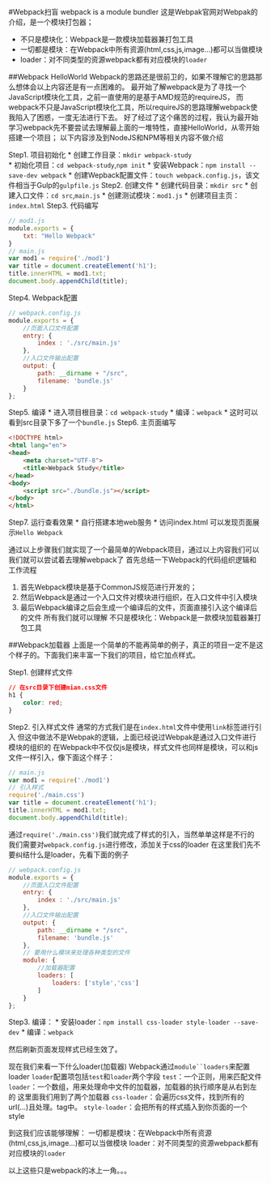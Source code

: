 #Webpack扫盲
webpack is a module bundler 这是Webpak官网对Webpak的介绍，是一个模块打包器；
+ 不只是模块化：Webpack是一款模块加载器兼打包工具
+ 一切都是模块：在Webpack中所有资源(html,css,js,image...)都可以当做模块
+ loader：对不同类型的资源webpack都有对应模块的`loader`

##Webpack HelloWorld
Webpack的思路还是很前卫的，如果不理解它的思路那么想体会以上内容还是有一点困难的。
最开始了解webpack是为了寻找一个JavaScript模块化工具，之前一直使用的是基于AMD规范的requireJS，
而webpack不只是JavaScript模块化工具，所以requireJS的思路理解webpack使我陷入了困惑，一度无法进行下去。
好了经过了这个痛苦的过程，我认为最开始学习webpack先不要尝试去理解最上面的一堆特性，直接HelloWorld，从零开始搭建一个项目；
以下内容涉及到NodeJS和NPM等相关内容不做介绍

Step1. 项目初始化
	* 创建工作目录：`mkdir webpack-study`	
	* 初始化项目：`cd webpack-study`,`npm init`
	* 安装Webpack：`npm install --save-dev webpack`
	* 创建Wepback配置文件：`touch webpack.config.js`，该文件相当于Gulp的`gulpfile.js`
Step2. 创建文件
	* 创建代码目录：`mkdir src`
	* 创建入口文件：`cd src`,`main.js`
	* 创建测试模块：`mod1.js`
	* 创建项目主页：`index.html`
Step3. 代码编写
``` JavaScript
// mod1.js
module.exports = {
	txt: "Hello Webpack"
}
// main.js
var mod1 = require('./mod1')
var title = document.createElement('h1');
title.innerHTML = mod1.txt;
document.body.appendChild(title);
```
Step4. Webpack配置
``` JavaScript
// webpack.config.js
module.exports = {
	//页面入口文件配置
	entry: {
		index : './src/main.js'
	},
	//入口文件输出配置
	output: {
		path: __dirname + "/src", 
		filename: 'bundle.js'
	}
};
```
Step5. 编译
	* 进入项目根目录：`cd webpack-study`
	* 编译：`webpack`
	* 这时可以看到src目录下多了一个`bundle.js`
Step6. 主页面编写
``` HTML
<!DOCTYPE html>
<html lang="en">
<head>
	<meta charset="UTF-8">
	<title>Webpack Study</title>
</head>
<body>
	<script src="./bundle.js"></script>
</body>
</html>
```	
Step7. 运行查看效果
	* 自行搭建本地web服务
	* 访问index.html 可以发现页面展示`Hello Webpack`

通过以上步骤我们就实现了一个最简单的Webpack项目，通过以上内容我们可以我们就可以尝试着去理解webpack了
首先总结一下Webpack的代码组织逻辑和工作流程
1. 首先Webpack模块是基于CommonJS规范进行开发的；
2. 然后Webpack是通过一个入口文件对模块进行组织，在入口文件中引入模块
3. 最后Webpack编译之后会生成一个编译后的文件，页面直接引入这个编译后的文件
所有我们就可以理解
不只是模块化：Webpack是一款模块加载器兼打包工具

##Webpack加载器
上面是一个简单的不能再简单的例子，真正的项目一定不是这个样子的。下面我们来丰富一下我们的项目，给它加点样式。

Step1. 创建样式文件
``` CSS	
// 在src目录下创建mian.css文件
h1 {
	color: red;
}
```
Step2. 引入样式文件
通常的方式我们是在`index.html`文件中使用`link`标签进行引入
但这中做法不是Webpak的逻辑，上面已经说过Webpak是通过入口文件进行模块的组织的
在Webpack中不仅仅js是模块，样式文件也同样是模块，可以和js文件一样引入，像下面这个样子：
``` JavaScript
// main.js
var mod1 = require('./mod1')
// 引入样式
require('./main.css')
var title = document.createElement('h1');
title.innerHTML = mod1.txt;
document.body.appendChild(title);
```
通过`require('./main.css')`我们就完成了样式的引入，当然单单这样是不行的
我们需要对`webpack.config.js`进行修改，添加关于css的loader
在这里我们先不要纠结什么是loader，先看下面的例子
``` JavaScript
// webpack.config.js
module.exports = {
	//页面入口文件配置
	entry: {
		index : './src/main.js'
	},
	//入口文件输出配置
	output: {
		path: __dirname + "/src", 
		filename: 'bundle.js'
	},
	// 要用什么模块来处理各种类型的文件
	module: {
		//加载器配置
		loaders: [
			loaders: ['style','css']
		]
	}
};
```
Step3. 编译：
	* 安装loader：`npm install css-loader style-loader --save-dev`
	* 编译：`webpack`

然后刷新页面发现样式已经生效了。

现在我们来看一下什么loader(加载器)
Webpack通过`module``loaders`来配置loader
`loader`配置项包括`test`和`loader`两个字段
`test`：一个正则，用来匹配文件
`loader`：一个数组，用来处理命中文件的加载器，加载器的执行顺序是从右到左的
这里面我们用到了两个加载器
`css-loader`：会遍历css文件，找到所有的url(...)且处理。tag中。
`style-loader`：会把所有的样式插入到你页面的一个style 

到这我们应该能够理解：
一切都是模块：在Webpack中所有资源(html,css,js,image...)都可以当做模块
loader：对不同类型的资源webpack都有对应模块的`loader`

以上这些只是webpack的冰上一角。。。

